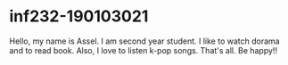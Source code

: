 # inf232-190103021

Hello, my name is Assel. I am second year student. 
I like to watch dorama and to read book. Also, I
love to listen k-pop songs. That's all. Be happy!!